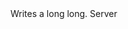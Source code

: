 <function name="WriteLongLong" parent="bf_write" type="classfunc">
	<description>
		Writes a long long.
	</description>
	<realm>Server</realm>
	<args>
		<arg name="value" type="number"></arg>
	</args>
</function>